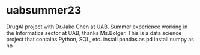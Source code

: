 # uabsummer23
DrugAI project with Dr.Jake Chen at UAB. Summer experience working in the Informatics sector at UAB, thanks Ms.Bolger. This is a data science project that contains Python, SQL, etc.
install pandas as pd
install numpy as np
